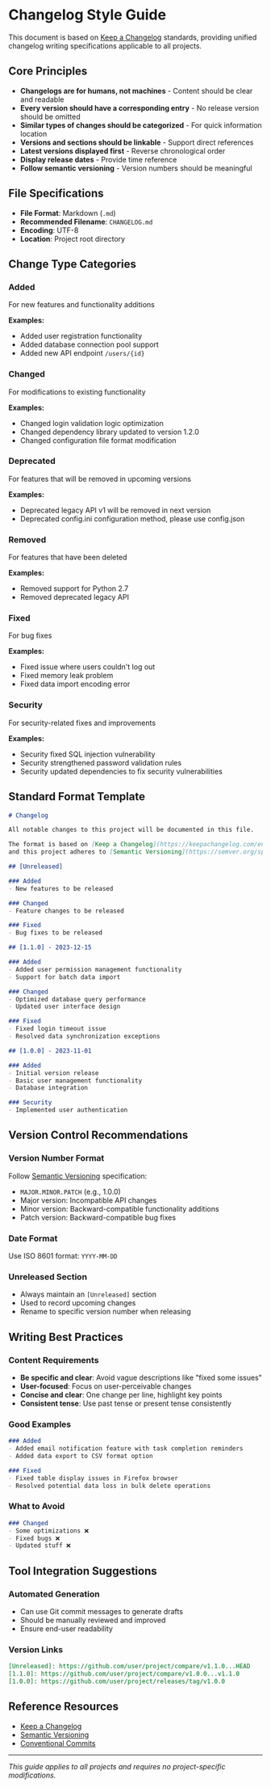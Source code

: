 # Changelog Style Guide

This document is based on [Keep a Changelog](https://keepachangelog.com/) standards, providing unified changelog writing specifications applicable to all projects.

## Core Principles

- **Changelogs are for humans, not machines** - Content should be clear and readable
- **Every version should have a corresponding entry** - No release version should be omitted
- **Similar types of changes should be categorized** - For quick information location
- **Versions and sections should be linkable** - Support direct references
- **Latest versions displayed first** - Reverse chronological order
- **Display release dates** - Provide time reference
- **Follow semantic versioning** - Version numbers should be meaningful

## File Specifications

- **File Format**: Markdown (`.md`)
- **Recommended Filename**: `CHANGELOG.md`
- **Encoding**: UTF-8
- **Location**: Project root directory

## Change Type Categories

### Added
For new features and functionality additions

**Examples:**
- Added user registration functionality
- Added database connection pool support
- Added new API endpoint `/users/{id}`

### Changed
For modifications to existing functionality

**Examples:**
- Changed login validation logic optimization
- Changed dependency library updated to version 1.2.0
- Changed configuration file format modification

### Deprecated
For features that will be removed in upcoming versions

**Examples:**
- Deprecated legacy API v1 will be removed in next version
- Deprecated config.ini configuration method, please use config.json

### Removed
For features that have been deleted

**Examples:**
- Removed support for Python 2.7
- Removed deprecated legacy API

### Fixed
For bug fixes

**Examples:**
- Fixed issue where users couldn't log out
- Fixed memory leak problem
- Fixed data import encoding error

### Security
For security-related fixes and improvements

**Examples:**
- Security fixed SQL injection vulnerability
- Security strengthened password validation rules
- Security updated dependencies to fix security vulnerabilities

## Standard Format Template

```markdown
# Changelog

All notable changes to this project will be documented in this file.

The format is based on [Keep a Changelog](https://keepachangelog.com/en/1.0.0/),
and this project adheres to [Semantic Versioning](https://semver.org/spec/v2.0.0.html).

## [Unreleased]

### Added
- New features to be released

### Changed
- Feature changes to be released

### Fixed
- Bug fixes to be released

## [1.1.0] - 2023-12-15

### Added
- Added user permission management functionality
- Support for batch data import

### Changed
- Optimized database query performance
- Updated user interface design

### Fixed
- Fixed login timeout issue
- Resolved data synchronization exceptions

## [1.0.0] - 2023-11-01

### Added
- Initial version release
- Basic user management functionality
- Database integration

### Security
- Implemented user authentication
```

## Version Control Recommendations

### Version Number Format
Follow [Semantic Versioning](https://semver.org/) specification:
- `MAJOR.MINOR.PATCH` (e.g., 1.0.0)
- Major version: Incompatible API changes
- Minor version: Backward-compatible functionality additions
- Patch version: Backward-compatible bug fixes

### Date Format
Use ISO 8601 format: `YYYY-MM-DD`

### Unreleased Section
- Always maintain an `[Unreleased]` section
- Used to record upcoming changes
- Rename to specific version number when releasing

## Writing Best Practices

### Content Requirements
- **Be specific and clear**: Avoid vague descriptions like "fixed some issues"
- **User-focused**: Focus on user-perceivable changes
- **Concise and clear**: One change per line, highlight key points
- **Consistent tense**: Use past tense or present tense consistently

### Good Examples
```markdown
### Added
- Added email notification feature with task completion reminders
- Added data export to CSV format option

### Fixed
- Fixed table display issues in Firefox browser
- Resolved potential data loss in bulk delete operations
```

### What to Avoid
```markdown
### Changed
- Some optimizations ❌
- Fixed bugs ❌
- Updated stuff ❌
```

## Tool Integration Suggestions

### Automated Generation
- Can use Git commit messages to generate drafts
- Should be manually reviewed and improved
- Ensure end-user readability

### Version Links
```markdown
[Unreleased]: https://github.com/user/project/compare/v1.1.0...HEAD
[1.1.0]: https://github.com/user/project/compare/v1.0.0...v1.1.0
[1.0.0]: https://github.com/user/project/releases/tag/v1.0.0
```

## Reference Resources

- [Keep a Changelog](https://keepachangelog.com/)
- [Semantic Versioning](https://semver.org/)
- [Conventional Commits](https://www.conventionalcommits.org/)

---

*This guide applies to all projects and requires no project-specific modifications.*
